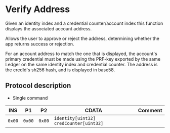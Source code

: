 # Verify Address

Given an identity index and a credential counter/account index this function displays the associated account address.

Allows the user to approve or reject the address, determining whether the app returns success or rejection.

For an account address to match the one that is displayed, the account's primary credential must be made using the PRF-key exported by the same Ledger on the same identity index and credential counter.
The address is the credId's sh256 hash, and is displayed in base58.

## Protocol description

- Single command

| INS    | P1     | P2     | CDATA                                  | Comment |
| ------ | ------ | ------ | -------------------------------------- | ------- |
| `0x00` | `0x00` | `0x00` | `identity[uint32] credCounter[uint32]` |         |
